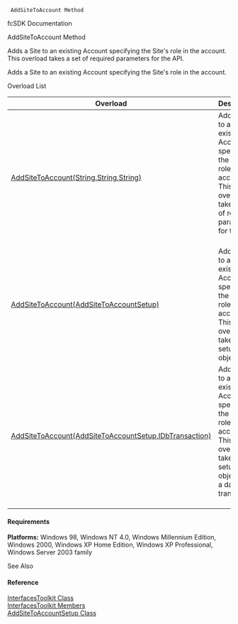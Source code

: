 ﻿     AddSiteToAccount Method                                                   

fcSDK Documentation

AddSiteToAccount Method

Adds a Site to an existing Account specifying the Site's role in the account. This overload takes a set of required parameters for the API.

Adds a Site to an existing Account specifying the Site's role in the account.

Overload List

| Overload | Description |
| --- | --- |
| [AddSiteToAccount(String,String,String)](FChoice.Toolkits.Clarify~FChoice.Toolkits.Clarify.Interfaces.InterfacesToolkit~AddSiteToAccount(String,String,String).md) | Adds a Site to an existing Account specifying the Site's role in the account. This overload takes a set of required parameters for the API.   |
| [AddSiteToAccount(AddSiteToAccountSetup)](FChoice.Toolkits.Clarify~FChoice.Toolkits.Clarify.Interfaces.InterfacesToolkit~AddSiteToAccount(AddSiteToAccountSetup).md) | Adds a Site to an existing Account specifying the Site's role in the account. This overload takes a setup object.   |
| [AddSiteToAccount(AddSiteToAccountSetup,IDbTransaction)](FChoice.Toolkits.Clarify~FChoice.Toolkits.Clarify.Interfaces.InterfacesToolkit~AddSiteToAccount(AddSiteToAccountSetup,IDbTransaction).md) | Adds a Site to an existing Account specifying the Site's role in the account. This overload takes a setup object and a database transaction.   |

#### Requirements

**Platforms:** Windows 98, Windows NT 4.0, Windows Millennium Edition, Windows 2000, Windows XP Home Edition, Windows XP Professional, Windows Server 2003 family

See Also

#### Reference

[InterfacesToolkit Class](FChoice.Toolkits.Clarify~FChoice.Toolkits.Clarify.Interfaces.InterfacesToolkit.md)  
[InterfacesToolkit Members](FChoice.Toolkits.Clarify~FChoice.Toolkits.Clarify.Interfaces.InterfacesToolkit_members.md)  
[AddSiteToAccountSetup Class](FChoice.Toolkits.Clarify~FChoice.Toolkits.Clarify.Interfaces.AddSiteToAccountSetup.md)